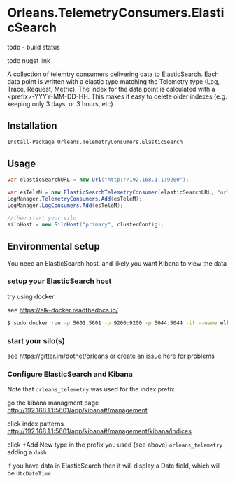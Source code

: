 # Orleans.TelemetryConsumers.ElasticSearch

todo - build status

todo nuget link

A collection of telemtry consumers delivering data to ElasticSearch.  Each data point is written with a elastic type matching the Telemetry type (Log, Trace, Request, Metric).  The index for the data point is calculated with a \<prefix\>-YYYY-MM-DD-HH.  This makes it easy to delete older indexes (e.g. keeping only 3 days, or 3 hours, etc)

## Installation

```ps
Install-Package Orleans.TelemetryConsumers.ElasticSearch
```

## Usage

```cs
var elasticSearchURL = new Uri("http://192.168.1.1:9200");

var esTeleM = new ElasticSearchTelemetryConsumer(elasticSearchURL, "orleans_telemetry");
LogManager.TelemetryConsumers.Add(esTeleM);
LogManager.LogConsumers.Add(esTeleM);

//then start your silo
siloHost = new SiloHost("primary", clusterConfig);
```

## Environmental setup

You need an ElasticSearch host, and likely you want Kibana to view the data

### setup your ElasticSearch host

try using docker

see https://elk-docker.readthedocs.io/

```bash
$ sudo docker run -p 5601:5601 -p 9200:9200 -p 5044:5044 -it --name elk sebp/elk
```

### start your silo(s)

see https://gitter.im/dotnet/orleans or create an issue here for problems

### Configure ElasticSearch and Kibana

Note that `orleans_telemetry` was used for the index prefix

go the kibana managment page
http://192.168.1.1:5601/app/kibana#/management

click index patterns
http://192.168.1.1:5601/app/kibana#/management/kibana/indices

click +Add New
type in the prefix you used (see above) `orleans_telemetry` adding a `dash`

if you have data in ElasticSearch then it will display a Date field, which will be `UtcDateTime`






